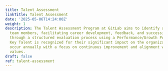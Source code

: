 ```yaml
---
title: Talent Assessment
linkTitle: Talent Assessment
date: '2025-05-06T14:24:00Z'
weight: 1
description: The Talent Assessment Program at GitLab aims to identify and retain high-performing
  team members, facilitating career development, feedback, and succession planning
  through a structured evaluation process using a Performance/Growth Potential Matrix.
  Key Talent is recognized for their significant impact on the organization, and assessments
  occur annually with a focus on continuous improvement and alignment with company
  values.
draft: false
ref: talent-assessment
---
```


